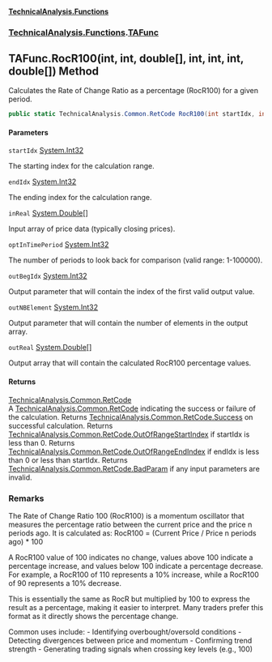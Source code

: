 #### [TechnicalAnalysis\.Functions](Atypical.TechnicalAnalysis.Functions.md 'Atypical\.TechnicalAnalysis\.Functions')
### [TechnicalAnalysis\.Functions](Atypical.TechnicalAnalysis.Functions.md#TechnicalAnalysis.Functions 'TechnicalAnalysis\.Functions').[TAFunc](TAFunc.md 'TechnicalAnalysis\.Functions\.TAFunc')

## TAFunc\.RocR100\(int, int, double\[\], int, int, int, double\[\]\) Method

Calculates the Rate of Change Ratio as a percentage \(RocR100\) for a given period\.

```csharp
public static TechnicalAnalysis.Common.RetCode RocR100(int startIdx, int endIdx, in double[] inReal, in int optInTimePeriod, ref int outBegIdx, ref int outNBElement, ref double[] outReal);
```
#### Parameters

<a name='TechnicalAnalysis.Functions.TAFunc.RocR100(int,int,double[],int,int,int,double[]).startIdx'></a>

`startIdx` [System\.Int32](https://docs.microsoft.com/en-us/dotnet/api/System.Int32 'System\.Int32')

The starting index for the calculation range\.

<a name='TechnicalAnalysis.Functions.TAFunc.RocR100(int,int,double[],int,int,int,double[]).endIdx'></a>

`endIdx` [System\.Int32](https://docs.microsoft.com/en-us/dotnet/api/System.Int32 'System\.Int32')

The ending index for the calculation range\.

<a name='TechnicalAnalysis.Functions.TAFunc.RocR100(int,int,double[],int,int,int,double[]).inReal'></a>

`inReal` [System\.Double](https://docs.microsoft.com/en-us/dotnet/api/System.Double 'System\.Double')[\[\]](https://docs.microsoft.com/en-us/dotnet/api/System.Array 'System\.Array')

Input array of price data \(typically closing prices\)\.

<a name='TechnicalAnalysis.Functions.TAFunc.RocR100(int,int,double[],int,int,int,double[]).optInTimePeriod'></a>

`optInTimePeriod` [System\.Int32](https://docs.microsoft.com/en-us/dotnet/api/System.Int32 'System\.Int32')

The number of periods to look back for comparison \(valid range: 1\-100000\)\.

<a name='TechnicalAnalysis.Functions.TAFunc.RocR100(int,int,double[],int,int,int,double[]).outBegIdx'></a>

`outBegIdx` [System\.Int32](https://docs.microsoft.com/en-us/dotnet/api/System.Int32 'System\.Int32')

Output parameter that will contain the index of the first valid output value\.

<a name='TechnicalAnalysis.Functions.TAFunc.RocR100(int,int,double[],int,int,int,double[]).outNBElement'></a>

`outNBElement` [System\.Int32](https://docs.microsoft.com/en-us/dotnet/api/System.Int32 'System\.Int32')

Output parameter that will contain the number of elements in the output array\.

<a name='TechnicalAnalysis.Functions.TAFunc.RocR100(int,int,double[],int,int,int,double[]).outReal'></a>

`outReal` [System\.Double](https://docs.microsoft.com/en-us/dotnet/api/System.Double 'System\.Double')[\[\]](https://docs.microsoft.com/en-us/dotnet/api/System.Array 'System\.Array')

Output array that will contain the calculated RocR100 percentage values\.

#### Returns
[TechnicalAnalysis\.Common\.RetCode](https://docs.microsoft.com/en-us/dotnet/api/TechnicalAnalysis.Common.RetCode 'TechnicalAnalysis\.Common\.RetCode')  
A [TechnicalAnalysis\.Common\.RetCode](https://docs.microsoft.com/en-us/dotnet/api/TechnicalAnalysis.Common.RetCode 'TechnicalAnalysis\.Common\.RetCode') indicating the success or failure of the calculation\.
Returns [TechnicalAnalysis\.Common\.RetCode\.Success](https://docs.microsoft.com/en-us/dotnet/api/TechnicalAnalysis.Common.RetCode.Success 'TechnicalAnalysis\.Common\.RetCode\.Success') on successful calculation\.
Returns [TechnicalAnalysis\.Common\.RetCode\.OutOfRangeStartIndex](https://docs.microsoft.com/en-us/dotnet/api/TechnicalAnalysis.Common.RetCode.OutOfRangeStartIndex 'TechnicalAnalysis\.Common\.RetCode\.OutOfRangeStartIndex') if startIdx is less than 0\.
Returns [TechnicalAnalysis\.Common\.RetCode\.OutOfRangeEndIndex](https://docs.microsoft.com/en-us/dotnet/api/TechnicalAnalysis.Common.RetCode.OutOfRangeEndIndex 'TechnicalAnalysis\.Common\.RetCode\.OutOfRangeEndIndex') if endIdx is less than 0 or less than startIdx\.
Returns [TechnicalAnalysis\.Common\.RetCode\.BadParam](https://docs.microsoft.com/en-us/dotnet/api/TechnicalAnalysis.Common.RetCode.BadParam 'TechnicalAnalysis\.Common\.RetCode\.BadParam') if any input parameters are invalid\.

### Remarks
The Rate of Change Ratio 100 \(RocR100\) is a momentum oscillator that measures the
percentage ratio between the current price and the price n periods ago\. It is calculated as:
RocR100 = \(Current Price / Price n periods ago\) \* 100

A RocR100 value of 100 indicates no change, values above 100 indicate a percentage increase,
and values below 100 indicate a percentage decrease\. For example, a RocR100 of 110 represents
a 10% increase, while a RocR100 of 90 represents a 10% decrease\.

This is essentially the same as RocR but multiplied by 100 to express the result as a
percentage, making it easier to interpret\. Many traders prefer this format as it directly
shows the percentage change\.

Common uses include:
\- Identifying overbought/oversold conditions
\- Detecting divergences between price and momentum
\- Confirming trend strength
\- Generating trading signals when crossing key levels \(e\.g\., 100\)
